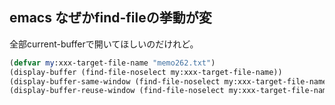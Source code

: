 ## emacs なぜかfind-fileの挙動が変

全部current-bufferで開いてほしいのだけれど。

```lisp
(defvar my:xxx-target-file-name "memo262.txt")
(display-buffer (find-file-noselect my:xxx-target-file-name))
(display-buffer-same-window (find-file-noselect my:xxx-target-file-name) nil)
(display-buffer-reuse-window (find-file-noselect my:xxx-target-file-name) nil)
```
